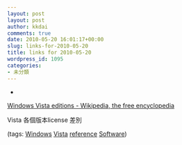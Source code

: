 ```yaml
---
layout: post
layout: post
author: kkdai
comments: true
date: 2010-05-20 16:01:17+00:00
slug: links-for-2010-05-20
title: links for 2010-05-20
wordpress_id: 1095
categories:
- 未分類
---
```


  * 
                

[Windows Vista editions - Wikipedia, the free encyclopedia](http://en.wikipedia.org/wiki/Windows_Vista_editions)


                

Vista 各個版本license 差別


                

(tags: [Windows](http://delicious.com/kkdai/Windows) [Vista](http://delicious.com/kkdai/Vista) [reference](http://delicious.com/kkdai/reference) [Software](http://delicious.com/kkdai/Software))


            

